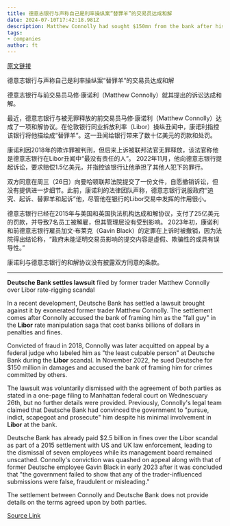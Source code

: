 ```yaml
---
title: 德意志银行与声称自己是利率操纵案“替罪羊”的交易员达成和解
date: 2024-07-10T17:42:18.981Z
description: Matthew Connolly had sought $150mn from the bank after his exoneration in rate-rigging case
tags: 
- companies
author: ft
---
```


[原文链接](https://ft.com/content/6cfe341e-0743-48e4-b5f3-62ed7b3b9f4f)

德意志银行与声称自己是利率操纵案“替罪羊”的交易员达成和解

德意志银行与前交易员马修·康诺利（Matthew Connolly）就其提出的诉讼达成和解。

最近，德意志银行与被无罪释放的前交易员马修·康诺利（Matthew Connolly）达成了一项和解协议。在伦敦银行同业拆放利率（Libor）操纵丑闻中，康诺利指控该银行将他描绘成“替罪羊”。这一丑闻给银行带来了数十亿美元的罚款和处罚。

康诺利因2018年的欺诈罪被判刑，但后来上诉被联邦法官无罪释放，该法官称他是德意志银行在Libor丑闻中“最没有责任的人”。 2022年11月，他向德意志银行提起诉讼，要求赔偿1.5亿美元，并指控该银行让他承担了其他人犯下的罪行。

双方同意在周三（26日）向曼哈顿联邦法院提交了一份文件，自愿撤销诉讼，但没有提供进一步细节。此前，康诺利的法律团队声称，德意志银行说服政府“追究、起诉、替罪羊和起诉”他，尽管他在银行的Libor交易中发挥的作用很小。

德意志银行已经在2015年与美国和英国执法机构达成和解协议，支付了25亿美元的罚款，并导致7名员工被解雇，但其管理层没有受到影响。 2023年初，康诺利和前德意志银行雇员加文·布莱克（Gavin Black）的定罪在上诉时被撤销，因为法院得出结论称，“政府未能证明交易员影响的提交内容是虚假、欺骗性的或具有误导性。”

康诺利与德意志银行的和解协议没有披露双方同意的条款。

---

 **Deutsche Bank settles lawsuit** filed by former trader Matthew Connolly over Libor rate-rigging scandal  

In a recent development, Deutsche Bank has settled a lawsuit brought against it by exonerated former trader Matthew Connolly. The settlement comes after Connolly accused the bank of framing him as the "fall guy" in the **Libor** rate manipulation saga that cost banks billions of dollars in penalties and fines.

Convicted of fraud in 2018, Connolly was later acquitted on appeal by a federal judge who labeled him as "the least culpable person" at Deutsche Bank during the **Libor** scandal. In November 2022, he sued Deutsche for $150 million in damages and accused the bank of framing him for crimes committed by others.

The lawsuit was voluntarily dismissed with the agreement of both parties as stated in a one-page filing to Manhattan federal court on Wednescuary 26th, but no further details were provided. Previously, Connolly's legal team claimed that Deutsche Bank had convinced the government to "pursue, indict, scapegoat and prosecute" him despite his minimal involvement in **Libor** at the bank.

Deutsche Bank has already paid $2.5 billion in fines over the Libor scandal as part of a 2015 settlement with US and UK law enforcement, leading to the dismissal of seven employees while its management board remained unscathed. Connolly's conviction was quashed on appeal along with that of former Deutsche employee Gavin Black in early 2023 after it was concluded that "the government failed to show that any of the trader-influenced submissions were false, fraudulent or misleading."

The settlement between Connolly and Deutsche Bank does not provide details on the terms agreed upon by both parties.

[Source Link](https://ft.com/content/6cfe341e-0743-48e4-b5f3-62ed7b3b9f4f)

